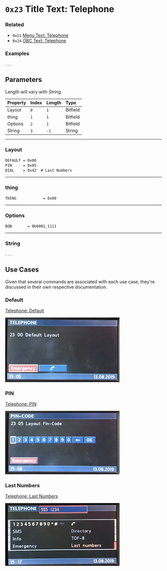 # `0x23` Title Text: Telephone

### Related

- `0x21` [Menu Text: Telephone](21.md)
- `0x24` [OBC Text: Telephone](24.md)

### Examples

    ...

## Parameters

Length will vary with *String*.

Property|Index|Length|Type
:-------|:----|:-----|:---
Layout|`0`|`1`|Bitfield
thing|`1`|`1`|Bitfield
Options|`2`|`1`|Bitfield
String|`3`|`-1`|String

---

### Layout
    
    DEFAULT = 0x00
    PIN     = 0x05
    DIAL    = 0x42  # Last Numbers

---

### thing
    
    THING            = 0x00
---

### Options

    BOB       = 0b0001_1111

---

### String

    ...

## Use Cases

Given that several commands are associated with each use case, they're discussed in their own respective documentation.

### Default

[Telephone: Default](default.md)

![Default](23/00.JPG)

### PIN

[Telephone: PIN](pin.md)

![PIN](23/05.JPG)

### Last Numbers

[Telephone: Last Numbers](last_numbers.md)

![Last Numbers](23/42.JPG)